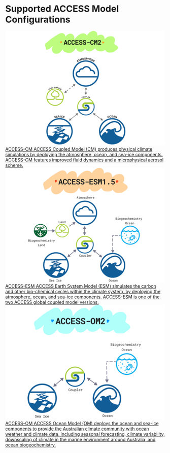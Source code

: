 # <div class="highlight-bg">Supported ACCESS Model Configurations</div>

<div class="card-container" style="flex-direction: column">
    <a href="access-cm/" class="justified rectangular-card default-text-color" style="height:15em;">
            <div class="rectangular-card-image-container">
                <img src="../../assets/model-config-logos/access-cm2-config.png" class="white-background img-cover"></img> 
            </div>
            <div class="rectangular-card-text-container">
                <span class="bold" >ACCESS-CM</span>
                <span>
                    ACCESS Coupled Model (CM) produces physical climate simulations by deploying the atmosphere, ocean, and sea-ice components. ACCESS-CM features improved fluid dynamics and a microphysical aerosol scheme.
                </span>
            </div>
    </a>
    <a href="access-esm/" class="justified rectangular-card default-text-color" style="height:15em;">
            <div class="rectangular-card-image-container">
                <img src="../../assets/model-config-logos/access-esm-config.png" class="white-background img-cover"></img> 
            </div>
            <div class="rectangular-card-text-container">
                <span class="bold" >ACCESS-ESM</span>
                <span>
                    ACCESS Earth System Model (ESM) simulates the carbon and other bio-chemical cycles within the climate system, by deploying the atmosphere, ocean, and sea-ice components. ACCESS-ESM is one of the two ACCESS global coupled model versions.
                </span>
            </div>
    </a>
    <a href="access-om/" class="justified rectangular-card default-text-color" style="height:15em;">
            <div class="rectangular-card-image-container">
                <img src="../../assets/model-config-logos/access-om2-config.png" class="white-background img-cover"></img> 
            </div>
            <div class="rectangular-card-text-container">
                <span class="bold" >ACCESS-OM</span>
                <span>
                    ACCESS Ocean Model (OM) deploys the ocean and sea-ice components to provide the Australian climate community with ocean weather and climate data, including seasonal forecasting, climate variability, downscaling of climate in the marine environment around Australia, and ocean biogeochemistry.
                </span>
            </div>
    </a>
</div>